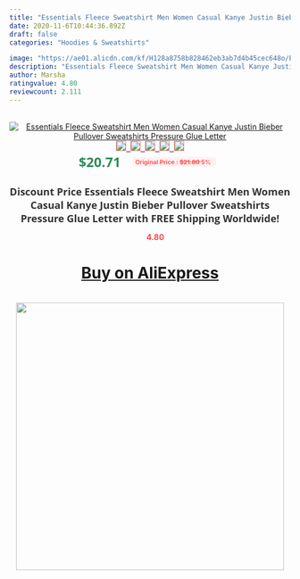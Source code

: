 ```yaml
---
title: "Essentials Fleece Sweatshirt Men Women Casual Kanye Justin Bieber Pullover Sweatshirts Pressure Glue Letter"
date: 2020-11-6T10:44:36.892Z
draft: false
categories: "Hoodies & Sweatshirts"

image: "https://ae01.alicdn.com/kf/H128a8758b828462eb3ab7d4b45cec648o/Essentials-Fleece-Sweatshirt-Men-Women-Casual-Kanye-Justin-Bieber-Pullover-Sweatshirts-Pressure-Glue-Letter.jpg"
description: "Essentials Fleece Sweatshirt Men Women Casual Kanye Justin Bieber Pullover Sweatshirts Pressure Glue Letter"
author: Marsha
ratingvalue: 4.80
reviewcount: 2.111
---
```

<br>
<div style="text-align: center;">
<a href="https://s.click.aliexpress.com/e/_AZsyNP" target="_blank" rel="nofollow noopener noreferrer"><img alt="Essentials Fleece Sweatshirt Men Women Casual Kanye Justin Bieber Pullover Sweatshirts Pressure Glue Letter" class="magnifier-image" src="https://ae01.alicdn.com/kf/H128a8758b828462eb3ab7d4b45cec648o/Essentials-Fleece-Sweatshirt-Men-Women-Casual-Kanye-Justin-Bieber-Pullover-Sweatshirts-Pressure-Glue-Letter.jpg_640x640.jpg">
<br>
<img style="border:1px solid salmon" src="https://ae01.alicdn.com/kf/H128a8758b828462eb3ab7d4b45cec648o/Essentials-Fleece-Sweatshirt-Men-Women-Casual-Kanye-Justin-Bieber-Pullover-Sweatshirts-Pressure-Glue-Letter.jpg_120x120.jpg">&nbsp;&nbsp;<img style="border:1px solid salmon" src="https://ae01.alicdn.com/kf/H648e84d666964bd195105a19c3cdc7b16/Essentials-Fleece-Sweatshirt-Men-Women-Casual-Kanye-Justin-Bieber-Pullover-Sweatshirts-Pressure-Glue-Letter.jpg_120x120.jpg">&nbsp;&nbsp;<img style="border:1px solid salmon" src="https://ae01.alicdn.com/kf/H12400b970242475598be7ca8aa715e0fL/Essentials-Fleece-Sweatshirt-Men-Women-Casual-Kanye-Justin-Bieber-Pullover-Sweatshirts-Pressure-Glue-Letter.jpg_120x120.jpg">&nbsp;&nbsp;<img style="border:1px solid salmon" src="https://ae01.alicdn.com/kf/Hb74b27f2097547e3997e08f688fb421ec/Essentials-Fleece-Sweatshirt-Men-Women-Casual-Kanye-Justin-Bieber-Pullover-Sweatshirts-Pressure-Glue-Letter.jpg_120x120.jpg">&nbsp;&nbsp;<img style="border:1px solid salmon" src="https://ae01.alicdn.com/kf/He1dd299c86e3402991115919f6bb83bdZ/Essentials-Fleece-Sweatshirt-Men-Women-Casual-Kanye-Justin-Bieber-Pullover-Sweatshirts-Pressure-Glue-Letter.jpg_120x120.jpg"></a></div><br0>
<div style="text-align: center;"><span style="background-color: white; border: 0px; box-sizing: border-box; color: seagreen; display: inline-block; font-family: &quot;open sans&quot; , &quot;arial&quot; , &quot;helvetica&quot; , sans-serif , &quot;heiti&quot;; font-size: 24px; font-stretch: inherit; font-weight: 700; line-height: inherit; margin: 0px 10px 0px 0px; padding: 0px; vertical-align: middle;">$20.71 </span>
<span style="background: rgb(255 , 241 , 241); border-radius: 3px; border: 0px; box-sizing: border-box; color: #ff4747; display: inline-block; font-family: inherit; font-size: 12px; font-stretch: inherit; font-style: inherit; font-variant: inherit; font-weight: 600; line-height: inherit; margin: 0px; padding: 2px 5px; transform: scale(0.9); vertical-align: middle;">Original Price : <b style="text-decoration: line-through;">$21.80 </b> 5%&nbsp;&nbsp;</span></div>
<h1 style="color: #333333; display: inline-block; font-family: &quot;open sans&quot; , &quot;arial&quot; , &quot;helvetica&quot; , sans-serif , &quot;heiti&quot;; font-size: 18px; font-stretch: inherit; font-weight: 700; text-align: center;">Discount Price Essentials Fleece Sweatshirt Men Women Casual Kanye Justin Bieber Pullover Sweatshirts Pressure Glue Letter with FREE Shipping Worldwide!</h1>
<div style="color: #ff4747; text-align: center;">
<img src="https://4.bp.blogspot.com/-M0ZcTcb-5uY/XleCXlxnR4I/AAAAAAAAAEc/OrjgMkXV1oMQFaCRZj5HQwOCBcu3w1FegCPcBGAYYCw/s1600/star.png" style="height: 15px;">&nbsp;<b>4.80</b></div>
<div class="button_cont" align="center"><a class="buynow_a" href="https://s.click.aliexpress.com/e/_AZsyNP" target="_blank" rel="nofollow noopener noreferrer"><H1>Buy on AliExpress</H1></a></div><br>
<div class="separator" style="clear: both; text-align: center;">
<img src="https://lh3.googleusercontent.com/-pTy5HemUv9M/XlePHvY0dAI/AAAAAAAAAE4/0nX5iRUoIWY8eMW9Dpxeirr157OZliDIgCLcBGAsYHQ/s1600/badge.gif" width="480">
</div>
